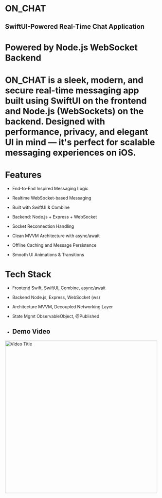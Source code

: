 # ON_CHAT

## SwiftUI-Powered Real-Time Chat Application

# Powered by Node.js WebSocket Backend

# ON_CHAT is a sleek, modern, and secure real-time messaging app built using SwiftUI on the frontend and Node.js (WebSockets) on the backend. Designed with performance, privacy, and elegant UI in mind — it's perfect for scalable messaging experiences on iOS.

# Features

* End-to-End Inspired Messaging Logic

* Realtime WebSocket-based Messaging

* Built with SwiftUI & Combine

* Backend: Node.js + Express + WebSocket

* Socket Reconnection Handling

* Clean MVVM Architecture with async/await

* Offline Caching and Message Persistence

* Smooth UI Animations & Transitions

# Tech Stack
* Frontend	Swift, SwiftUI, Combine, async/await
* Backend	Node.js, Express, WebSocket (ws)
* Architecture	MVVM, Decoupled Networking Layer
* State Mgmt	ObservableObject, @Published



* ## Demo Video


<a href="https://youtu.be/jC8hcydk6_4">
  <img src="https://img.youtube.com/vi/jC8hcydk6_4/maxresdefault.jpg" alt="Video Title" width="500" />
</a>







